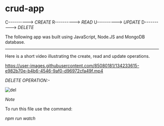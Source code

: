 # crud-app
 
 C----------> *CREATE*
 R----------> *READ*
 U----------> *UPDATE*
 D----------> *DELETE*
 
 The following app was built using JavaScript, Node.JS and MongoDB database.
 
 
 -------------------------------------------------------------------------------
 
 Here is a short video illustrating the create, read and update operations.

https://user-images.githubusercontent.com/85080181/134233615-e982b70e-b4b6-4546-9af0-d96972cfa49f.mp4

*DELETE OPERATION:-*

![del](https://user-images.githubusercontent.com/85080181/134234130-49bafbb5-97de-463e-a3d7-8667b0c3bcdb.PNG)

*Note*

To run this file use the command: 

*npm run watch*


